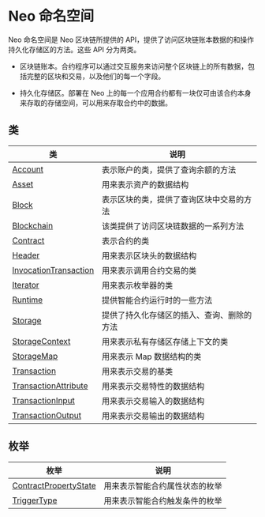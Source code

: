 # Neo 命名空间

Neo 命名空间是 Neo 区块链所提供的 API，提供了访问区块链账本数据的和操作持久化存储区的方法。这些 API 分为两类。

- 区块链账本。合约程序可以通过交互服务来访问整个区块链上的所有数据，包括完整的区块和交易，以及他们的每一个字段。

- 持久化存储区。部署在 Neo 上的每一个应用合约都有一块仅可由该合约本身来存取的存储空间，可以用来存取合约中的数据。

## 类

| 类                                                    | 说明                                       |
| ----------------------------------------------------- | ------------------------------------------ |
| [Account](neo/Account.md)                             | 表示账户的类，提供了查询余额的方法         |
| [Asset](neo/Asset.md)                                 | 用来表示资产的数据结构                     |
| [Block](neo/Block.md)                                 | 表示区块的类，提供了查询区块中交易的方法   |
| [Blockchain](neo/Blockchain.md)                       | 该类提供了访问区块链数据的一系列方法       |
| [Contract](neo/Contract.md)                           | 表示合约的类                               |
| [Header](neo/Header.md)                               | 用来表示区块头的数据结构                   |
| [InvocationTransaction](neo/InvocationTransaction.md) | 用来表示调用合约交易的类                   |
| [Iterator](neo/Iterator.md)                           | 用来表示枚举器的类                         |
| [Runtime](neo/Runtime.md)                             | 提供智能合约运行时的一些方法               |
| [Storage](neo/Storage.md)                             | 提供了持久化存储区的插入、查询、删除的方法 |
| [StorageContext](neo/StorageContext.md)               | 用来表示私有存储区存储上下文的类           |
| [StorageMap](neo/StorageMap.md)                       | 用来表示 Map 数据结构的类                  |
| [Transaction](neo/Transaction.md)                     | 用来表示交易的基类                         |
| [TransactionAttribute](neo/TransactionAttribute.md)   | 用来表示交易特性的数据结构                 |
| [TransactionInput](neo/TransactionInput.md)           | 用来表示交易输入的数据结构                 |
| [TransactionOutput](neo/TransactionOutput.md)         | 用来表示交易输出的数据结构                 |

## 枚举

| 枚举                                                  | 说明                           |
| ----------------------------------------------------- | ------------------------------ |
| [ContractPropertyState](neo/ContractPropertyState.md) | 用来表示智能合约属性状态的枚举 |
| [TriggerType](neo/TriggerType.md)                     | 用来表示智能合约触发条件的枚举 |

